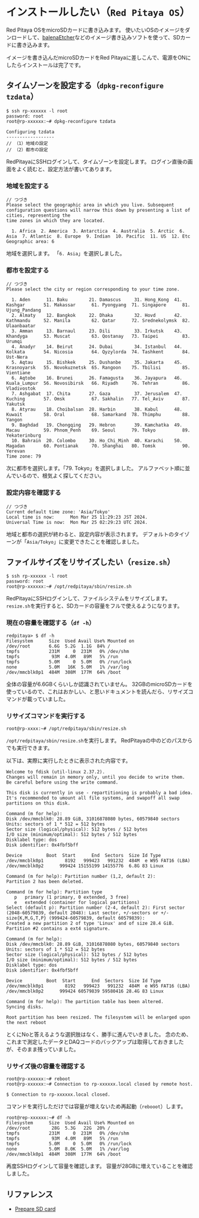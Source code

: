 # インストールしたい（``Red Pitaya OS``）

Red Pitaya OSをmicroSDカードに書き込みます。
使いたいOSのイメージをダンロードして、[balenaEtcher](https://etcher.balena.io/)などのイメージ書き込みソフトを使って、SDカードに書き込みます。

イメージを書き込んだmicroSDカードをRed Pitayaに差しこんで、電源をONにしたらインストールは完了です。

## タイムゾーンを設定する（``dpkg-reconfigure tzdata``）

```console
$ ssh rp-xxxxxx -l root
password: root
root@rp-xxxxxx:~# dpkg-reconfigure tzdata

Configuring tzdata
------------------
// （1）地域の設定
// （2）都市の設定
```

RedPitayaにSSHログインして、タイムゾーンを設定します。
ログイン直後の画面をよく読むと、設定方法が書いてあります。

### 地域を設定する

```console
// つづき
Please select the geographic area in which you live. Subsequent configuration questions will narrow this down by presenting a list of cities, representing the
time zones in which they are located.

  1. Africa  2. America  3. Antarctica  4. Australia  5. Arctic  6. Asia  7. Atlantic  8. Europe  9. Indian  10. Pacific  11. US  12. Etc
Geographic area: 6
```

地域を選択します。
「``6. Asia``」を選択しました。

### 都市を設定する

```console
// つづき
Please select the city or region corresponding to your time zone.

  1. Aden      11. Baku        21. Damascus     31. Hong_Kong  41. Kashgar       51. Makassar      61. Pyongyang  71. Singapore      81. Ujung_Pandang
  2. Almaty    12. Bangkok     22. Dhaka        32. Hovd       42. Kathmandu     52. Manila        62. Qatar      72. Srednekolymsk  82. Ulaanbaatar
  3. Amman     13. Barnaul     23. Dili         33. Irkutsk    43. Khandyga      53. Muscat        63. Qostanay   73. Taipei         83. Urumqi
  4. Anadyr    14. Beirut      24. Dubai        34. Istanbul   44. Kolkata       54. Nicosia       64. Qyzylorda  74. Tashkent       84. Ust-Nera
  5. Aqtau     15. Bishkek     25. Dushanbe     35. Jakarta    45. Krasnoyarsk   55. Novokuznetsk  65. Rangoon    75. Tbilisi        85. Vientiane
  6. Aqtobe    16. Brunei      26. Famagusta    36. Jayapura   46. Kuala_Lumpur  56. Novosibirsk   66. Riyadh     76. Tehran         86. Vladivostok
  7. Ashgabat  17. Chita       27. Gaza         37. Jerusalem  47. Kuching       57. Omsk          67. Sakhalin   77. Tel_Aviv       87. Yakutsk
  8. Atyrau    18. Choibalsan  28. Harbin       38. Kabul      48. Kuwait        58. Oral          68. Samarkand  78. Thimphu        88. Yangon
  9. Baghdad   19. Chongqing   29. Hebron       39. Kamchatka  49. Macau         59. Phnom_Penh    69. Seoul      79. Tokyo          89. Yekaterinburg
  10. Bahrain  20. Colombo     30. Ho_Chi_Minh  40. Karachi    50. Magadan       60. Pontianak     70. Shanghai   80. Tomsk          90. Yerevan
Time zone: 79
```

次に都市を選択します。「79. Tokyo」を選択しました。
アルファベット順に並んでいるので、根気よく探してください。

### 設定内容を確認する

```console
// つづき
Current default time zone: 'Asia/Tokyo'
Local time is now:      Mon Mar 25 11:29:23 JST 2024.
Universal Time is now:  Mon Mar 25 02:29:23 UTC 2024.
```

地域と都市の選択が終わると、設定内容が表示されます。
デフォルトのタイゾーンが「``Asia/Tokyo``」に変更できたことを確認しました。

## ファイルサイズをリサイズしたい（``resize.sh``）

```console
$ ssh rp-xxxxxx -l root
password: root
root@rp-xxxxxx:~# /opt/redpitaya/sbin/resize.sh
```

RedPitayaにSSHログインして、ファイルシステムをリサイズします。
``resize.sh``を実行すると、SDカードの容量をフルで使えるようになります。

### 現在の容量を確認する（``df -h``）

```console
redpitaya> $ df -h
Filesystem      Size  Used Avail Use% Mounted on
/dev/root       6.6G  5.2G  1.1G  84% /
tmpfs           231M     0  231M   0% /dev/shm
tmpfs            93M  4.0M   89M   5% /run
tmpfs           5.0M     0  5.0M   0% /run/lock
none            5.0M   16K  5.0M   1% /var/log
/dev/mmcblk0p1  484M  308M  177M  64% /boot
```

全体の容量が6.6GBくらいしか認識されていません。
32GBのmicroSDカードを使っているので、これはおかしい、と思いドキュメントを読んだら、リサイズコマンドが載っていました。

### リサイズコマンドを実行する

```console
root@rp-xxxx:~# /opt/redpitaya/sbin/resize.sh
```

``/opt/redpitaya/sbin/resize.sh``を実行します。
RedPitayaの中のどのパスからでも実行できます。

以下は、実際に実行したときに表示された内容です。

```console
Welcome to fdisk (util-linux 2.37.2).
Changes will remain in memory only, until you decide to write them.
Be careful before using the write command.

This disk is currently in use - repartitioning is probably a bad idea.
It's recommended to umount all file systems, and swapoff all swap
partitions on this disk.

Command (m for help):
Disk /dev/mmcblk0: 28.89 GiB, 31016878080 bytes, 60579840 sectors
Units: sectors of 1 * 512 = 512 bytes
Sector size (logical/physical): 512 bytes / 512 bytes
I/O size (minimum/optimal): 512 bytes / 512 bytes
Disklabel type: dos
Disk identifier: 0x4fbf5bff

Device         Boot  Start      End  Sectors  Size Id Type
/dev/mmcblk0p1        8192   999423   991232  484M  e W95 FAT16 (LBA)
/dev/mmcblk0p2      999424 15155199 14155776  6.8G 83 Linux

Command (m for help): Partition number (1,2, default 2):
Partition 2 has been deleted.

Command (m for help): Partition type
   p   primary (1 primary, 0 extended, 3 free)
   e   extended (container for logical partitions)
Select (default p): Partition number (2-4, default 2): First sector (2048-60579839, default 2048): Last sector, +/-sectors or +/-size{K,M,G,T,P} (999424-60579839, default 60579839):
Created a new partition 2 of type 'Linux' and of size 28.4 GiB.
Partition #2 contains a ext4 signature.

Command (m for help):
Disk /dev/mmcblk0: 28.89 GiB, 31016878080 bytes, 60579840 sectors
Units: sectors of 1 * 512 = 512 bytes
Sector size (logical/physical): 512 bytes / 512 bytes
I/O size (minimum/optimal): 512 bytes / 512 bytes
Disklabel type: dos
Disk identifier: 0x4fbf5bff

Device         Boot  Start      End  Sectors  Size Id Type
/dev/mmcblk0p1        8192   999423   991232  484M  e W95 FAT16 (LBA)
/dev/mmcblk0p2      999424 60579839 59580416 28.4G 83 Linux

Command (m for help): The partition table has been altered.
Syncing disks.

Root partition has been resized. The filesystem will be enlarged upon the next reboot
```

とくにNoと答えるような選択肢はなく、勝手に進んでいきました。
念のため、これまで測定したデータとDAQコードのバックアップは取得しておきましたが、そのまま残っていました。

### リサイズ後の容量を確認する

```console
root@rp-xxxxxx:~# reboot
root@rp-xxxxxx:~# Connection to rp-xxxxxx.local closed by remote host.

$ Connection to rp-xxxxxx.local closed.
```

コマンドを実行しただけでは容量が増えないため再起動（``rebooot``）します。

```console
root@rep-xxxxxx:~# df -h
Filesystem      Size  Used Avail Use% Mounted on
/dev/root        28G  5.3G   22G  20% /
tmpfs           231M     0  231M   0% /dev/shm
tmpfs            93M  4.0M   89M   5% /run
tmpfs           5.0M     0  5.0M   0% /run/lock
none            5.0M  8.0K  5.0M   1% /var/log
/dev/mmcblk0p1  484M  308M  177M  64% /boot
```

再度SSHログインして容量を確認します。
容量が28GBに増えていることを確認しました。

## リファレンス

- [Prepare SD card](https://redpitaya.readthedocs.io/en/latest/quickStart/SDcard/SDcard.html)
